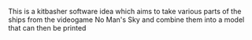 This is a kitbasher software idea which aims to take various parts of the ships from the videogame No Man's Sky and combine them into a model that can then be printed
